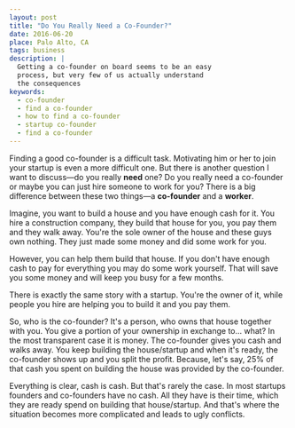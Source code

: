 ```yaml
---
layout: post
title: "Do You Really Need a Co-Founder?"
date: 2016-06-20
place: Palo Alto, CA
tags: business
description: |
  Getting a co-founder on board seems to be an easy
  process, but very few of us actually understand
  the consequences
keywords:
  - co-founder
  - find a co-founder
  - how to find a co-founder
  - startup co-founder
  - find a co-founder
---
```


Finding a good co-founder is a difficult task. Motivating him or her
to join your startup is even a more difficult one. But there is another
question I want to discuss&mdash;do you really **need** one? Do you really
need a co-founder or maybe you can just hire someone to work for you?
There is a big difference between these two things&mdash;a **co-founder**
and a **worker**.

<!--more-->

Imagine, you want to build a house and you have enough cash for it. You
hire a construction company, they build that house for you, you pay them
and they walk away. You're the sole owner of the house and these guys
own nothing. They just made some money and did some work for you.

However, you can help them build that house. If you don't have enough cash
to pay for everything you may do some work yourself. That will save you
some money and will keep you busy for a few months.

There is exactly the same story with a startup. You're the owner of it,
while people you hire are helping you to build it and you pay them.

So, who is the co-founder? It's a person, who owns that house together with you.
You give a portion of your ownership in exchange to... what? In the most
transparent case it is money. The co-founder gives you cash and walks away.
You keep building the house/startup and when it's ready, the co-founder
shows up and you split the profit. Because, let's say, 25% of that cash
you spent on building the house was provided by the co-founder.

Everything is clear, cash is cash. But that's rarely the case. In most startups
founders and co-founders have no cash. All they have is their time, which
they are ready spend on building that house/startup. And that's where
the situation becomes more complicated and leads to ugly conflicts.


